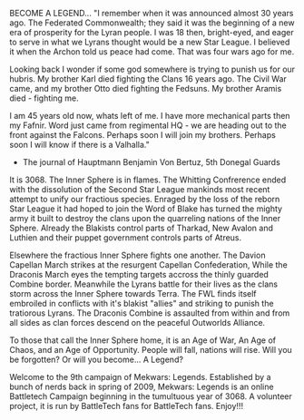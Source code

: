 BECOME A LEGEND...
"I remember when it was announced almost 30 years ago. The Federated Commonwealth; they said it was the beginning of a new era of prosperity for the Lyran people. I was 18 then, bright-eyed, and eager to serve in what we Lyrans thought would be a new Star League. I believed it when the Archon told us peace had come. That was four wars ago for me.

Looking back I wonder if some god somewhere is trying to punish us for our hubris. My brother Karl died fighting the Clans 16 years ago. The Civil War came, and my brother Otto died fighting the Fedsuns. My brother Aramis died - fighting me. 

I am 45 years old now, whats left of me. I have more mechanical parts then my Fafnir. Word just came from regimental HQ - we are heading out to the front against the Falcons. Perhaps soon I will join my brothers. Perhaps soon I will know if there is a Valhalla."

- The journal of Hauptmann Benjamin Von Bertuz, 5th Donegal Guards


It is 3068. The Inner Sphere is in flames. The Whitting Confrerence ended with the dissolution of the Second Star League mankinds most recent attempt to unify our fractious species. Enraged by the loss of the reborn  Star League it had hoped to join the Word of Blake has turned the mighty army it built to destroy the clans upon the quarreling nations of the Inner Sphere. Already the Blakists control parts of Tharkad, New Avalon and Luthien and their puppet government controls parts of Atreus.

Elsewhere the fractious Inner Sphere fights one another. The Davion Capellan March strikes at the resurgent Capellan Confederation, While the Draconis March eyes the tempting targets accross the thinly guarded Combine border. Meanwhile the Lyrans battle for their lives as the clans storm across the Inner Sphere towards Terra. The FWL finds itself embroiled in conflicts with it's blakist "allies" and striking to punish the tratiorous Lyrans.  The Draconis Combine is assaulted from within and from all sides as clan forces descend on the peaceful Outworlds Alliance. 

To those that call the Inner Sphere home, it is an Age of War, An Age of Chaos, and an Age of Opportunity. People will fall, nations will rise. Will you be forgotten? Or will you become... A Legend?

Welcome to the 9th campaign of Mekwars: Legends. Established by a bunch of nerds back in spring of 2009, Mekwars: Legends is an online Battletech Campaign beginning in the tumultuous year of 3068. A volunteer project, it is run by BattleTech fans for BattleTech fans. Enjoy!!!


